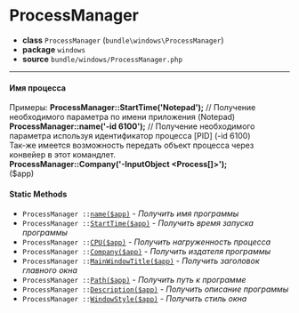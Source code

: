# ProcessManager

- **class** `ProcessManager` (`bundle\windows\ProcessManager`)
- **package** `windows`
- **source** `bundle/windows/ProcessManager.php`

---

#### Имя процесса

Примеры:
**ProcessManager::StartTime('Notepad');** // Получение необходимого параметра по имени приложения (Notepad) <br>
**ProcessManager::name('-id 6100');** // Получение необходимого параметра используя идентификатор процесса [PID] (-id 6100) <br>
Так-же имеется возможность передать объект процесса через конвейер в этот командлет. <br>
**ProcessManager::Company('-InputObject <Process[]>');** <br>
($app)

#### Static Methods

- `ProcessManager ::`[`name($app)`](#method-name) - _Получить имя программы_
- `ProcessManager ::`[`StartTime($app)`](#method-starttime) - _Получить время запуска программы_
- `ProcessManager ::`[`CPU($app)`](#method-cpu) - _Получить нагруженность процесса_
- `ProcessManager ::`[`Company($app)`](#method-company) - _Получить издателя программы_
- `ProcessManager ::`[`MainWindowTitle($app)`](#method-mainwindowtitle) - _Получить заголовок главного окна_
- `ProcessManager ::`[`Path($app)`](#method-path) - _Получить путь к программе_
- `ProcessManager ::`[`Description($app)`](#method-description) - _Получить описание программы_
- `ProcessManager ::`[`WindowStyle($app)`](#method-windowstyle) - _Получить стиль окна_
